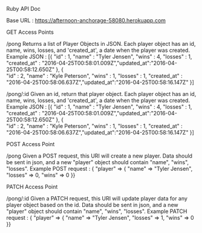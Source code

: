 Ruby API Doc

Base URL : https://afternoon-anchorage-58080.herokuapp.com

GET Access Points

/pong
Returns a list of Player Objects in JSON. Each player object has an id, name, wins, losses, and 'created_at', a date when the player was created.
Example JSON : [{
			"id" : 1,
			"name" : "Tyler Jensen",
			"wins" : 4,
			"losses" : 1,
			"created_at" : "2016-04-25T00:58:01.009Z","updated_at":"2016-04-25T00:58:12.650Z"
		},
		{	
			"id" : 2,
			"name" : "Kyle Peterson",
			"wins" : 1,
			"losses" : 1,
			"created_at" : "2016-04-25T00:58:06.637Z","updated_at":"2016-04-25T00:58:16.147Z"
		}]

/pong/:id
Given an id, return that player object. Each player object has an id, name, wins, losses, and 'created_at', a date when the player was created.
Example JSON : 
		[{
                        "id" : 1,
                        "name" : "Tyler Jensen",
                        "wins" : 4,
                        "losses" : 1,
                        "created_at" : "2016-04-25T00:58:01.009Z","updated_at":"2016-04-25T00:58:12.650Z"
                },
                {       
                        "id" : 2,
                        "name" : "Kyle Peterson",
                        "wins" : 1,
                        "losses" : 1,
                        "created_at" : "2016-04-25T00:58:06.637Z","updated_at":"2016-04-25T00:58:16.147Z"
                }]

POST Access Point

/pong
Given a POST request, this URI will create a new player. Data should be sent in json, and a new "player" object should contain "name", "wins", "losses".
Example POST request : { "player" => { "name" => "Tyler Jensen", "losses" => 0, "wins" => 0 }}

PATCH Access Point

/pong/:id
Given a PATCH request, this URI will update player data for any player object based on the id.  Data should be sent in json, and a new "player" object should contain "name", "wins", "losses".
Example PATCH request : { "player" => { "name" => "Tyler Jensen", "losses" => 1, "wins" => 0 }}



